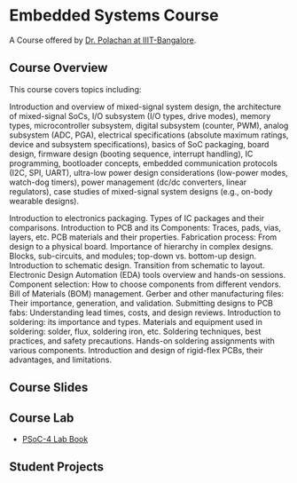 # Embedded Systems Course
A Course offered by [Dr. Polachan at IIIT-Bangalore](https://sites.google.com/view/cdwl/professor).

## Course Overview
This course covers topics including:

Introduction and overview of mixed-signal system design, the architecture of mixed-signal SoCs, I/O subsystem (I/O types, drive modes), memory types, microcontroller subsystem,  digital subsystem (counter, PWM), analog subsystem (ADC, PGA), electrical specifications (absolute maximum ratings, device and subsystem specifications), basics of SoC packaging, board design, firmware design (booting sequence, interrupt handling), IC programming, bootloader concepts, embedded communication protocols (I2C, SPI, UART), ultra-low power design considerations (low-power modes, watch-dog timers), power management (dc/dc converters, linear regulators), case studies of mixed-signal system designs (e.g., on-body wearable designs).

Introduction to electronics packaging. Types of IC packages and their comparisons. Introduction to PCB and its Components: Traces, pads, vias, layers, etc. PCB materials and their properties. Fabrication process: From design to a physical board. Importance of hierarchy in complex designs. Blocks, sub-circuits, and modules; top-down vs. bottom-up design. Introduction to schematic design. Transition from schematic to layout. Electronic Design Automation (EDA) tools overview and hands-on sessions. Component selection: How to choose components from different vendors. Bill of Materials (BOM) management.  Gerber and other manufacturing files: Their importance, generation, and validation. Submitting designs to PCB fabs: Understanding lead times, costs, and design reviews. Introduction to soldering: its importance and types. Materials and equipment used in soldering: solder, flux, soldering iron, etc. Soldering techniques, best practices, and safety precautions. Hands-on soldering assignments with various components. Introduction and design of rigid-flex PCBs, their advantages, and limitations. 

## Course Slides

## Course Lab
- [PSoC-4 Lab Book](Examples/README.md)

## Student Projects


